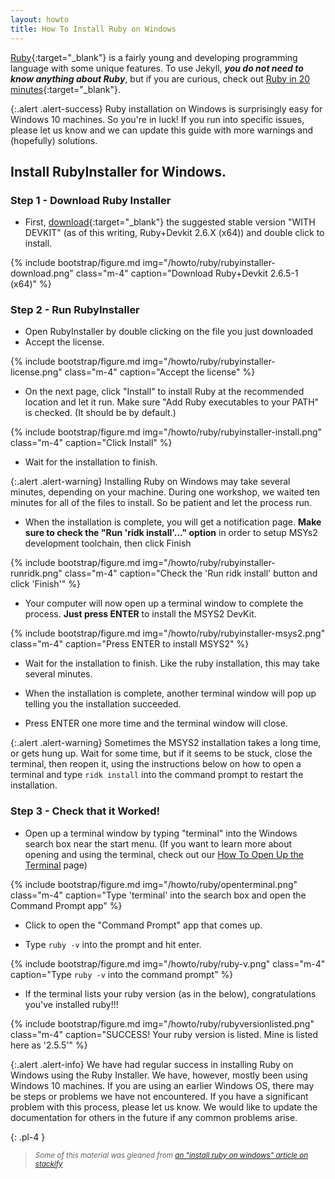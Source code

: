 ```yaml
---
layout: howto
title: How To Install Ruby on Windows
---
```


[Ruby](https://www.ruby-lang.org/en/){:target="_blank"} is a fairly young and developing programming language with some unique features. 
To use Jekyll, ***you do not need to know anything about Ruby***, but if you are curious, check out [Ruby in 20 minutes](https://www.ruby-lang.org/en/documentation/quickstart/){:target="_blank"}.

{:.alert .alert-success}
Ruby installation on Windows is surprisingly easy for Windows 10 machines. So you're in luck! If you run into specific issues, please let us know and we can update this guide with more warnings and (hopefully) solutions. 



## Install RubyInstaller for Windows.

### Step 1 - Download Ruby Installer
- First, [download](https://rubyinstaller.org/downloads/){:target="_blank"} the suggested stable version "WITH DEVKIT" (as of this writing, Ruby+Devkit 2.6.X (x64)) and double click to install.

{% include bootstrap/figure.md img="/howto/ruby/rubyinstaller-download.png" class="m-4" caption="Download Ruby+Devkit 2.6.5-1 (x64)" %}

### Step 2 - Run RubyInstaller 
- Open RubyInstaller by double clicking on the file you just downloaded
- Accept the license. 

{% include bootstrap/figure.md img="/howto/ruby/rubyinstaller-license.png" class="m-4" caption="Accept the license" %}

- On the next page, click "Install" to install Ruby at the recommended location and let it run. Make sure "Add Ruby executables to your PATH" is checked. (It should be by default.)

{% include bootstrap/figure.md img="/howto/ruby/rubyinstaller-install.png" class="m-4" caption="Click Install" %}

- Wait for the installation to finish. 

{:.alert .alert-warning}
Installing Ruby on Windows may take several minutes, depending on your machine. During one workshop, we waited ten minutes for all of the files to install. So be patient and let the process run.  

- When the installation is complete, you will get a notification page. **Make sure to check the "Run 'ridk install'..." option** in order to setup MSYs2 development toolchain, then click Finish

{% include bootstrap/figure.md img="/howto/ruby/rubyinstaller-runridk.png" class="m-4" caption="Check the 'Run ridk install' button and click 'Finish'" %}

- Your computer will now open up a terminal window to complete the process. **Just press ENTER** to install the MSYS2 DevKit.

{% include bootstrap/figure.md img="/howto/ruby/rubyinstaller-msys2.png" class="m-4" caption="Press ENTER to install MSYS2" %}

- Wait for the installation to finish. Like the ruby installation, this may take several minutes. 

- When the installation is complete, another terminal window will pop up telling you the installation succeeded. 

- Press ENTER one more time and the terminal window will close. 

{:.alert .alert-warning}
Sometimes the MSYS2 installation takes a long time, or gets hung up. Wait for some time, but if it seems to be stuck, close the terminal, then reopen it, using the instructions below on how to open a terminal and type `ridk install` into the command prompt to restart the installation. 

### Step 3 - Check that it Worked!

- Open up a terminal window by typing "terminal" into the Windows search box near the start menu. (If you want to learn more about opening and using the terminal, check out our [How To Open Up the Terminal](openaterminal.html) page)

{% include bootstrap/figure.md img="/howto/ruby/openterminal.png" class="m-4" caption="Type 'terminal' into the search box and open the Command Prompt app" %}

- Click to open the "Command Prompt" app that comes up. 

- Type `ruby -v` into the prompt and hit enter. 

{% include bootstrap/figure.md img="/howto/ruby/ruby-v.png" class="m-4" caption="Type `ruby -v` into the command prompt" %}

- If the terminal lists your ruby version (as in the below), congratulations you've installed ruby!!!

{% include bootstrap/figure.md img="/howto/ruby/rubyversionlisted.png" class="m-4" caption="SUCCESS! Your ruby version is listed. Mine is listed here as '2.5.5'" %}


{:.alert .alert-info}
We have had regular success in installing Ruby on Windows using the Ruby Installer. We have, however, mostly been using Windows 10 machines. If you are using an earlier Windows OS, there may be steps or problems we have not encountered. If you have a significant problem with this process, please let us know. We would like to update the documentation for others in the future if any common problems arise. 


{: .pl-4 }
>*<small>Some of this material was gleaned from [an "install ruby on windows" article on stackify](https://stackify.com/install-ruby-on-windows-everything-you-need-to-get-going/)</small>*